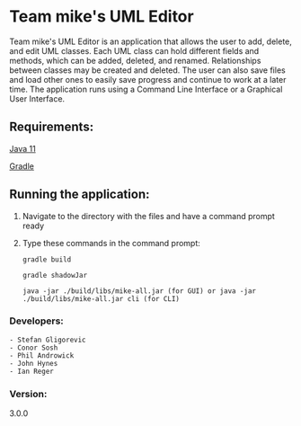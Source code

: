 # Team mike's UML Editor

Team mike's UML Editor is an application that allows the user to add, delete, and edit UML
classes. Each UML class can hold different fields and methods, which can be added, deleted,
and renamed. Relationships between classes may be created and deleted. The user can also 
save files and load other ones to easily save progress and continue to work at a 
later time. The application runs using a Command Line Interface or a Graphical User Interface.

## Requirements:

[Java 11](https://www.oracle.com/java/technologies/javase-jdk11-downloads.html)

[Gradle](https://gradle.org/install/)

## Running the application:

1. Navigate to the directory with the files and have a command prompt ready
2. Type these commands in the command prompt:

   ```gradle build```

   ```gradle shadowJar```

   ```java -jar ./build/libs/mike-all.jar (for GUI) or java -jar ./build/libs/mike-all.jar cli (for CLI)```

### Developers:
    - Stefan Gligorevic
    - Conor Sosh
    - Phil Androwick
    - John Hynes
    - Ian Reger

### Version:

3.0.0
